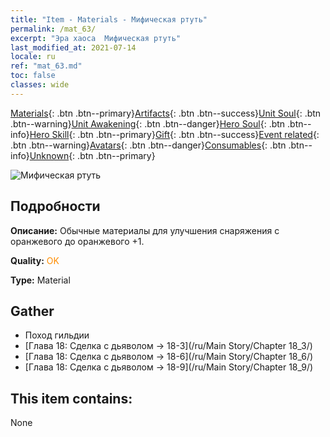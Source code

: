 ```yaml
---
title: "Item - Materials - Мифическая ртуть"
permalink: /mat_63/
excerpt: "Эра хаоса  Мифическая ртуть"
last_modified_at: 2021-07-14
locale: ru
ref: "mat_63.md"
toc: false
classes: wide
---
```

 [Materials](/ItemsRU/){: .btn .btn--primary}[Artifacts](/ItemsRU/Artifacts/){: .btn .btn--success}[Unit Soul](/ItemsRU/UnitSoul/){: .btn .btn--warning}[Unit Awakening](/ItemsRU/UnitAwakening/){: .btn .btn--danger}[Hero Soul](/ItemsRU/HeroSoul/){: .btn .btn--info}[Hero Skill](/ItemsRU/HeroSkill/){: .btn .btn--primary}[Gift](/ItemsRU/Gift/){: .btn .btn--success}[Event related](/ItemsRU/Events/){: .btn .btn--warning}[Avatars](/ItemsRU/Avatars/){: .btn .btn--danger}[Consumables](/ItemsRU/Consumables/){: .btn .btn--info}[Unknown](/ItemsRU/Unknown/){: .btn .btn--primary}

 ![Мифическая ртуть](/images/t/i_cailiao_shuiyin3.png)

## Подробности
 **Описание:** Обычные материалы для улучшения снаряжения c оранжевого до оранжевого +1.

 **Quality:** <span style="color: #FF8C00">OK</span>

 **Type:** Material

## Gather

*    Поход гильдии 
*    [Глава 18: Сделка с дьяволом -> 18-3](/ru/Main Story/Chapter 18_3/) 
*    [Глава 18: Сделка с дьяволом -> 18-6](/ru/Main Story/Chapter 18_6/) 
*    [Глава 18: Сделка с дьяволом -> 18-9](/ru/Main Story/Chapter 18_9/) 

## This item contains:

  None

